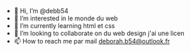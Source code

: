 - 👋 Hi, I’m @debb54
- 👀 I’m interested in  le monde du web
- 🌱 I’m currently learning  html et css
- 💞️ I’m looking to collaborate on  du web design j'ai une licen
- 📫 How to reach me  par mail deborah.b54@outlook.fr

<!---
debb54/debb54 is a ✨ special ✨ repository because its `README.md` (this file) appears on your GitHub profile.
You can click the Preview link to take a look at your changes.
--->
